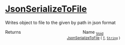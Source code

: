# [JsonSerializeToFile](./SerializationHelper-100664032.md)

Writes object to file to the given by path in json format

Returns<img width=200/>Name
<sub>[Void](https://docs.microsoft.com/en-us/dotnet/api/System.Void)</sub><img width=200/><sub>[JsonSerializeToFile](./SerializationHelper-100664032.md) ( [`T`](./SerializationHelper-100664032.md), [`String`](https://docs.microsoft.com/en-us/dotnet/api/System.String) )</sub><br>


